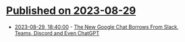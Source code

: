 # [Published on 2023-08-29](index.md)

* [2023-08-29, 18:40:00](https://tech.slashdot.org/story/23/08/29/1731251/the-new-google-chat-borrows-from-slack-teams-discord-and-even-chatgpt?utm_source=rss1.0mainlinkanon&utm_medium=feed) - [The New Google Chat Borrows From Slack, Teams, Discord and Even ChatGPT](https://tech.slashdot.org/story/23/08/29/1731251/the-new-google-chat-borrows-from-slack-teams-discord-and-even-chatgpt?utm_source=rss1.0mainlinkanon&utm_medium=feed)

